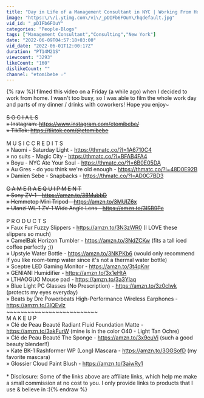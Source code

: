 ```yaml
---
title: "Day in Life of a Management Consultant in NYC | Working From Home"
image: "https:\/\/i.ytimg.com\/vi\/_pDIFb6FOuY\/hqdefault.jpg"
vid_id: "_pDIFb6FOuY"
categories: "People-Blogs"
tags: ["Management Consultant","Consulting","New York"]
date: "2022-06-09T04:57:18+03:00"
vid_date: "2022-06-01T12:00:17Z"
duration: "PT14M21S"
viewcount: "3293"
likeCount: "160"
dislikeCount: ""
channel: "etomibebe ☆"
---
```

{% raw %}I filmed this video on a Friday (a while ago) when I decided to work from home. I wasn't too busy, so I was able to film the whole work day and parts of my dinner / drinks with coworkers! Hope you enjoy~<br />~~~~~~~~~~~~~~~~~~~~~~~~~~<br />S O C I A L S <br />» Instagram: <a rel="nofollow" target="blank" href="https://www.instagram.com/etomibebe/">https://www.instagram.com/etomibebe/</a><br />» TikTok: <a rel="nofollow" target="blank" href="https://tiktok.com/@etomibebe">https://tiktok.com/@etomibebe</a> <br />~~~~~~~~~~~~~~~~~~~~~~~~~~<br />M U S I C   C R E D I T S <br />» Naomi - Saturday Light - <a rel="nofollow" target="blank" href="https://thmatc.co/?l=1A6710C4">https://thmatc.co/?l=1A6710C4</a><br />» no suits - Magic City - <a rel="nofollow" target="blank" href="https://thmatc.co/?l=BFAB4FA4">https://thmatc.co/?l=BFAB4FA4</a><br />» Boyu - NYC Ate Your Soul - <a rel="nofollow" target="blank" href="https://thmatc.co/?l=6B0E05DA">https://thmatc.co/?l=6B0E05DA</a><br />» Au Gres - do you think we're old enough - <a rel="nofollow" target="blank" href="https://thmatc.co/?l=48D0E92B">https://thmatc.co/?l=48D0E92B</a><br />» Damien Sebe - Snapbacks - <a rel="nofollow" target="blank" href="https://thmatc.co/?l=AD0C7BD3">https://thmatc.co/?l=AD0C7BD3</a><br />~~~~~~~~~~~~~~~~~~~~~~~~~~<br />C A M E R A   E Q U I P M E N T <br />» Sony ZV-1 - <a rel="nofollow" target="blank" href="https://amzn.to/38MubbD">https://amzn.to/38MubbD</a><br />» Hemmotop Mini Tripod - <a rel="nofollow" target="blank" href="https://amzn.to/3MUIZ6x">https://amzn.to/3MUIZ6x</a><br />» Ulanzi WL-1 ZV-1 Wide Angle Lens - <a rel="nofollow" target="blank" href="https://amzn.to/3lSB9Pc">https://amzn.to/3lSB9Pc</a><br />~~~~~~~~~~~~~~~~~~~~~~~~~~<br />P R O D U C T S <br />» Faux Fur Fuzzy Slippers - <a rel="nofollow" target="blank" href="https://amzn.to/3N3zWR0">https://amzn.to/3N3zWR0</a> (I LOVE these slippers so much)<br />» CamelBak Horizon Tumbler - <a rel="nofollow" target="blank" href="https://amzn.to/3NdZCKw">https://amzn.to/3NdZCKw</a> (fits a tall iced coffee perfectly ;))<br />» Upstyle Water Bottle - <a rel="nofollow" target="blank" href="https://amzn.to/3NKPKb6">https://amzn.to/3NKPKb6</a> (would only recommend if you like room-temp water since it's not a thermal water bottle) <br />» Sceptre LED Gaming Monitor - <a rel="nofollow" target="blank" href="https://amzn.to/3t4qKnr">https://amzn.to/3t4qKnr</a><br />» GENIANI Humidifier - <a rel="nofollow" target="blank" href="https://amzn.to/3x1eHtA">https://amzn.to/3x1eHtA</a><br />» LTHAOGUO Mouse pad - <a rel="nofollow" target="blank" href="https://amzn.to/3a3Ylaq">https://amzn.to/3a3Ylaq</a><br />» Blue Light PC Glasses (No Prescription) - <a rel="nofollow" target="blank" href="https://amzn.to/3z0clwk">https://amzn.to/3z0clwk</a> (protects my eyes everyday) <br />» Beats by Dre Powerbeats High-Performance Wireless Earphones - <a rel="nofollow" target="blank" href="https://amzn.to/3lQEvlz">https://amzn.to/3lQEvlz</a><br />~~~~~~~~~~~~~~~~~~~~~~~~~~<br />M A K E   U P <br />» Clé de Peau Beauté Radiant Fluid Foundation Matte - <a rel="nofollow" target="blank" href="https://amzn.to/3akFurW">https://amzn.to/3akFurW</a> (mine is in the color O40 - Light Tan Ochre)<br />» Clé de Peau Beauté The Sponge - <a rel="nofollow" target="blank" href="https://amzn.to/3x9euVi">https://amzn.to/3x9euVi</a> (such a good beauty blender!!) <br />» Kate BK-1 Rashformer WP (Long) Mascara - <a rel="nofollow" target="blank" href="https://amzn.to/3GGSofD">https://amzn.to/3GGSofD</a> (my favorite mascara) <br />» Glossier Cloud Paint Blush - <a rel="nofollow" target="blank" href="https://amzn.to/3aiwRy1">https://amzn.to/3aiwRy1</a><br /><br />* Disclosure: Some of the links above are affiliate links, which help me make a small commission at no cost to you. I only provide links to products that I use &amp; believe in :){% endraw %}
